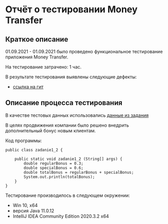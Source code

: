 # Отчёт о тестировании Money Transfer

## Краткое описание

01.09.2021 - 01.09.2021 было проведено функциональное тестирование приложения Money Transfer.

На тестирование затрачено: 1 час.

В результате тестирования выявлены следующие дефекты:
* [ссылка на гит](https://github.com/Nef1lim23/-1.2/issues/2)

## Описание процесса тестирования

В качестве тестовых данных использовались [данные из задания](https://github.com/netology-code/javaqa-homeworks/tree/master/programming)

В целях продвижения компании было решено внедрить дополнительный бонус новым клиентам.

Код программы:

    public class zadanie1_2 {

        public static void zadanie1_2 (String[] args) {
            double regularBonus = 0.3;
            double specialBonus = 0.6;
            double totalBonus = regularBonus + specialBonus;
            System.out.println(totalBonus);
        }
    }






Тестирование производилось в следующем окружении:
* Win 10, x64
* версия Java 11.0.12
* IntelliJ IDEA Community Edition 2020.3.2 x64
